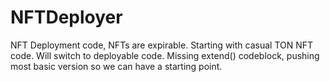 # NFTDeployer
NFT Deployment code, NFTs are expirable.
Starting with casual TON NFT code. Will switch to deployable code.
Missing extend() codeblock, pushing most basic version so we can have a starting point.
